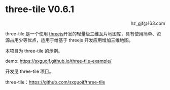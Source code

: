 # **three-tile V0.6.1**

<p align='right'>hz_gjf@163.com </p>

three-tile 是一个使用 [threejs](https://threejs.org/)开发的轻量级三维瓦片地图库，具有使用简单、资源占用少等优点，适用于给基于 threejs 开发应用增加三维地图。

本项目为 three-tile 的示例。

demo: https://sxguojf.github.io/three-tile-example/

开发见 three-tile 项目。

three-tile：https://github.com/sxguojf/three-tile
